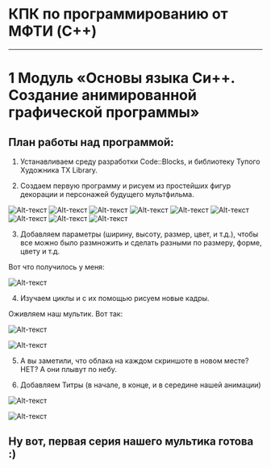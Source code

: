 # КПК по программированию от МФТИ (C++)

___
# 1 Модуль «Основы языка Cи++. Создание анимированной графической программы»



## План работы над программой:


1)	Устанавливаем среду разработки Code::Blocks, и библиотеку Тупого Художника TX Library.


2)	Создаем первую программу и рисуем из простейших фигур декорации и персонажей будущего мультфильма.

![Alt-текст]( https://github.com/kedamoD/Cartoon-Kura/blob/main/Pictures/PaintAppl.jpg  "Appl")
![Alt-текст]( https://github.com/kedamoD/Cartoon-Kura/blob/main/Pictures/PaintAppleTree.jpg  "AppleTree")
![Alt-текст]( https://github.com/kedamoD/Cartoon-Kura/blob/main/Pictures/PaintCat.jpg  "PaintCat")
![Alt-текст]( https://github.com/kedamoD/Cartoon-Kura/blob/main/Pictures/PaintCipa.jpg  "PaintCipa")
![Alt-текст]( https://github.com/kedamoD/Cartoon-Kura/blob/main/Pictures/PaintGysen.jpg  "PaintGysen")
![Alt-текст]( https://github.com/kedamoD/Cartoon-Kura/blob/main/Pictures/PaintKura.jpg  "PaintKura")
![Alt-текст]( https://github.com/kedamoD/Cartoon-Kura/blob/main/Pictures/PaintOblako.jpg  "PaintOblako")
![Alt-текст]( https://github.com/kedamoD/Cartoon-Kura/blob/main/Pictures/PaintSpruce.jpg  "PaintSpruce")
![Alt-текст]( https://github.com/kedamoD/Cartoon-Kura/blob/main/Pictures/PaintTree.jpg  "PaintTree")

3)	Добавляем параметры (ширину, высоту, размер, цвет, и т.д.), чтобы все можно было размножить и сделать разными по размеру, форме, цвету и т.д.


Вот что получилось у меня:


![Alt-текст]( https://github.com/kedamoD/Cartoon-Kura/blob/main/PrintScreenCartoonKura/2_Cipa.jpg "kura")


4)	Изучаем циклы и с их помощью рисуем новые кадры. 


Оживляем наш мультик. Вот так:


![Alt-текст]( https://github.com/kedamoD/Cartoon-Kura/blob/main/PrintScreenCartoonKura/3_Cipa.jpg "кура2")


![Alt-текст]( https://github.com/kedamoD/Cartoon-Kura/blob/main/PrintScreenCartoonKura/4_Gusen.jpg "кура3")


5)	А вы заметили, что облака на каждом скриншоте в новом месте? НЕТ? А они плывут по небу.


6)	Добавляем Титры (в начале, в конце, и в середине нашей анимации)



![Alt-текст]( https://github.com/kedamoD/Cartoon-Kura/blob/main/PrintScreenCartoonKura/1_StartTitles.jpg "кура2")


![Alt-текст]( https://github.com/kedamoD/Cartoon-Kura/blob/main/PrintScreenCartoonKura/6_FinishTitles.jpg "кура3")


## Ну вот, первая серия нашего мультика готова :)
